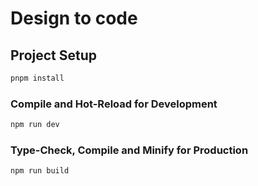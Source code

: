 # Design to code

## Project Setup

```sh
pnpm install
```

### Compile and Hot-Reload for Development

```sh
npm run dev
```

### Type-Check, Compile and Minify for Production

```sh
npm run build
```
